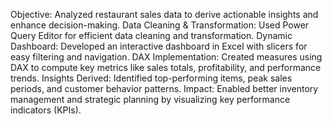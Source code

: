 Objective: Analyzed restaurant sales data to derive actionable insights and enhance decision-making.
Data Cleaning & Transformation: Used Power Query Editor for efficient data cleaning and transformation.
Dynamic Dashboard: Developed an interactive dashboard in Excel with slicers for easy filtering and navigation.
DAX Implementation: Created measures using DAX to compute key metrics like sales totals, profitability, and performance trends.
Insights Derived: Identified top-performing items, peak sales periods, and customer behavior patterns.
Impact: Enabled better inventory management and strategic planning by visualizing key performance indicators (KPIs).
